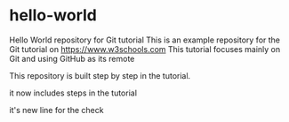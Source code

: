 # hello-world
Hello World repository for Git tutorial
This is an example repository for the Git tutorial on https://www.w3schools.com
This tutorial focuses mainly on Git and using GitHub as its remote

This repository is built step by step in the tutorial.

it now includes steps in the tutorial

it's new line for the check
